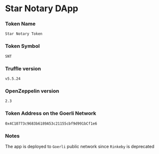 # Star Notary DApp

### Token Name
```
Star Notary Token
```

### Token Symbol
```
SNT
```


### Truffle version
```
v5.5.24
```

### OpenZeppelin version
```
2.3
```

### Token Address on the Goerli Network
```
0x4C10773c9683b6189A53c21155cbf9d991bCf1e6
```

### Notes
The app is deployed to `Goerli` public network since `Rinkeby` is deprecated


